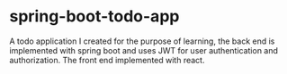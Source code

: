 # spring-boot-todo-app
A todo application I created for the purpose of learning, the back end is implemented with spring boot and uses JWT for user authentication and authorization. The front end implemented with react.

